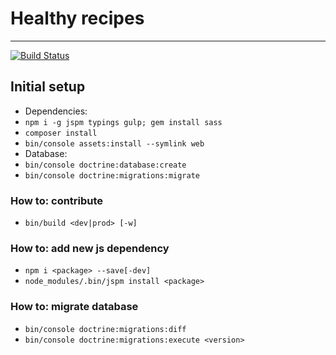 # Healthy recipes
---
[![Build Status](https://travis-ci.com/PaulKujawa/vpit.svg?token=uX8iz9gHcJk5sGqwqgvR&branch=master)](https://travis-ci.com/PaulKujawa/vpit)

## Initial setup

* Dependencies:
* `npm i -g jspm typings gulp; gem install sass`
* `composer install`
* `bin/console assets:install --symlink web`
* Database:
* `bin/console doctrine:database:create`
* `bin/console doctrine:migrations:migrate`

### How to: contribute
* `bin/build <dev|prod> [-w]`

### How to: add new js dependency
* `npm i <package> --save[-dev]`
* `node_modules/.bin/jspm install <package>`

### How to: migrate database
* `bin/console doctrine:migrations:diff`
* `bin/console doctrine:migrations:execute <version>`
